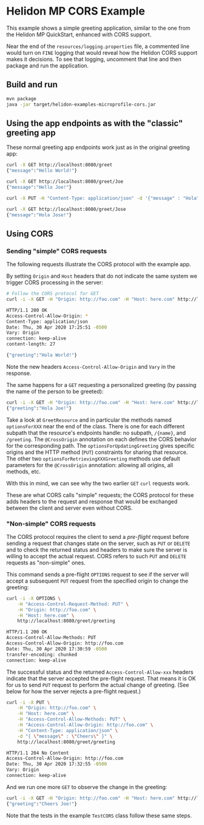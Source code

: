 # Helidon MP CORS Example

This example shows a simple greeting application, similar to the one from the 
Helidon MP QuickStart, enhanced with CORS support.

Near the end of the `resources/logging.properties` file, a commented line would turn on `FINE`
logging that would reveal how the Helidon CORS support makes it decisions. To see that logging,
uncomment that line and then package and run the application.

## Build and run

```bash
mvn package
java -jar target/helidon-examples-microprofile-cors.jar
```

## Using the app endpoints as with the "classic" greeting app

These normal greeting app endpoints work just as in the original greeting app:

```bash
curl -X GET http://localhost:8080/greet
{"message":"Hello World!"}

curl -X GET http://localhost:8080/greet/Joe
{"message":"Hello Joe!"}

curl -X PUT -H "Content-Type: application/json" -d '{"message" : "Hola"}' http://localhost:8080/greet/greeting

curl -X GET http://localhost:8080/greet/Jose
{"message":"Hola Jose!"}
```

## Using CORS

### Sending "simple" CORS requests

The following requests illustrate the CORS protocol with the example app.

By setting `Origin` and `Host` headers that do not indicate the same system we trigger CORS processing in the
 server:

```bash
# Follow the CORS protocol for GET
curl -i -X GET -H "Origin: http://foo.com" -H "Host: here.com" http://localhost:8080/greet

HTTP/1.1 200 OK
Access-Control-Allow-Origin: *
Content-Type: application/json
Date: Thu, 30 Apr 2020 17:25:51 -0500
Vary: Origin
connection: keep-alive
content-length: 27

{"greeting":"Hola World!"}
```
Note the new headers `Access-Control-Allow-Origin` and `Vary` in the response.

The same happens for a `GET` requesting a personalized greeting (by passing the name of the
 person to be greeted):
```bash
curl -i -X GET -H "Origin: http://foo.com" -H "Host: here.com" http://localhost:8080/greet/Joe
{"greeting":"Hola Joe!"}
```
Take a look at `GreetResource` and in particular the methods named `optionsForXXX` near the end of the class.
There is one for each different subpath that the resource's endpoints handle: no subpath, `/{name}`, and `/greeting`. The 
`@CrossOrigin` annotation on each defines the CORS behavior for the corresponding path. 
The `optionsForUpdatingGreeting` gives specific origins and the HTTP method (`PUT`) constraints for sharing that
resource. The other two `optionsForRetrievingXXXGreeting` methods use default parameters for the `@CrossOrigin` 
annotation: allowing all origins, all methods, etc.

With this in mind, we can see why the two earlier `GET` `curl` requests work.

These are what CORS calls "simple" requests; the CORS protocol for these adds headers to the request and response that
would be exchanged between the client and server even without CORS. 

### "Non-simple" CORS requests

The CORS protocol requires the client to send a _pre-flight_ request before sending a request
that changes state on the server, such as `PUT` or `DELETE` and to check the returned status
and headers to make sure the server is willing to accept the actual request. CORS refers to such `PUT` and `DELETE`
requests as "non-simple" ones.
   
This command sends a pre-flight `OPTIONS` request to see if the server will accept a subsequent `PUT` request from the
specified origin to change the greeting:
```bash
curl -i -X OPTIONS \
    -H "Access-Control-Request-Method: PUT" \
    -H "Origin: http://foo.com" \
    -H "Host: here.com" \
    http://localhost:8080/greet/greeting

HTTP/1.1 200 OK
Access-Control-Allow-Methods: PUT
Access-Control-Allow-Origin: http://foo.com
Date: Thu, 30 Apr 2020 17:30:59 -0500
transfer-encoding: chunked
connection: keep-alive
```
The successful status and the returned `Access-Control-Allow-xxx` headers indicate that the
 server accepted the pre-flight request. That means it is OK for us to send `PUT` request to perform the actual change 
 of greeting. (See below for how the server rejects a pre-flight request.)
```bash
curl -i -X PUT \
    -H "Origin: http://foo.com" \
    -H "Host: here.com" \
    -H "Access-Control-Allow-Methods: PUT" \
    -H "Access-Control-Allow-Origin: http://foo.com" \
    -H "Content-Type: application/json" \
    -d "{ \"message\" : \"Cheers\" }" \
    http://localhost:8080/greet/greeting

HTTP/1.1 204 No Content
Access-Control-Allow-Origin: http://foo.com
Date: Thu, 30 Apr 2020 17:32:55 -0500
Vary: Origin
connection: keep-alive
```
And we run one more `GET` to observe the change in the greeting:
```bash
curl -i -X GET -H "Origin: http://foo.com" -H "Host: here.com" http://localhost:8080/greet/Joe
{"greeting":"Cheers Joe!"}
```
Note that the tests in the example `TestCORS` class follow these same steps.


